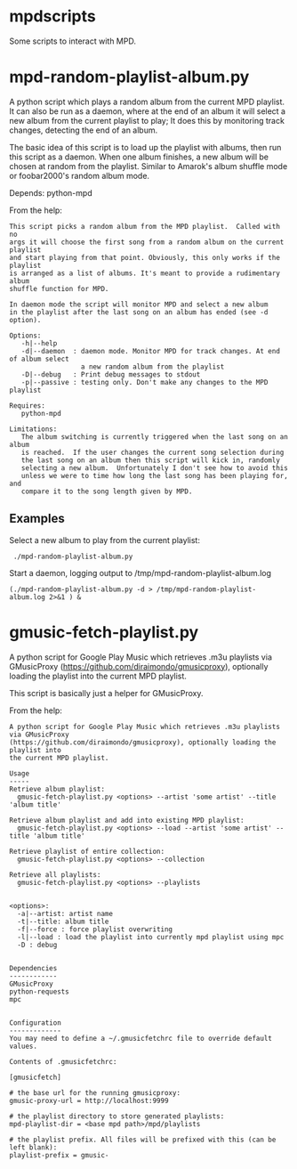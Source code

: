 mpdscripts
==========

Some scripts to interact with MPD.


mpd-random-playlist-album.py
============================
A python script which plays a random album from the current MPD playlist.
It can also be run as a daemon, where at the end of an album it will select
a new album from the current playlist to play; It does this by monitoring track changes,
detecting the end of an album.

The basic idea of this script is to load up the playlist with albums,
then run this script as a daemon. When one album finishes, a new album will be chosen at random from the playlist.
Similar to Amarok's album shuffle mode or foobar2000's random album mode.


Depends: python-mpd


From the help:
```
This script picks a random album from the MPD playlist.  Called with no
args it will choose the first song from a random album on the current playlist
and start playing from that point. Obviously, this only works if the playlist
is arranged as a list of albums. It's meant to provide a rudimentary album
shuffle function for MPD.

In daemon mode the script will monitor MPD and select a new album
in the playlist after the last song on an album has ended (see -d option).

Options:
   -h|--help
   -d|--daemon  : daemon mode. Monitor MPD for track changes. At end of album select
                  a new random album from the playlist
   -D|--debug   : Print debug messages to stdout
   -p|--passive : testing only. Don't make any changes to the MPD playlist

Requires:
   python-mpd

Limitations:
   The album switching is currently triggered when the last song on an album
   is reached.  If the user changes the current song selection during
   the last song on an album then this script will kick in, randomly
   selecting a new album.  Unfortunately I don't see how to avoid this
   unless we were to time how long the last song has been playing for, and
   compare it to the song length given by MPD.
```


Examples
--------

Select a new album to play from the current playlist:
```
 ./mpd-random-playlist-album.py
```

Start a daemon, logging output to /tmp/mpd-random-playlist-album.log
```
(./mpd-random-playlist-album.py -d > /tmp/mpd-random-playlist-album.log 2>&1 ) &
```


gmusic-fetch-playlist.py
========================

A python script for Google Play Music which retrieves .m3u playlists via GMusicProxy
(https://github.com/diraimondo/gmusicproxy), optionally loading the playlist into
the current MPD playlist.

This script is basically just a helper for GMusicProxy.


From the help:
```
A python script for Google Play Music which retrieves .m3u playlists via GMusicProxy
(https://github.com/diraimondo/gmusicproxy), optionally loading the playlist into
the current MPD playlist.

Usage
-----
Retrieve album playlist:
  gmusic-fetch-playlist.py <options> --artist 'some artist' --title 'album title'

Retrieve album playlist and add into existing MPD playlist:
  gmusic-fetch-playlist.py <options> --load --artist 'some artist' --title 'album title'

Retrieve playlist of entire collection:
  gmusic-fetch-playlist.py <options> --collection

Retrieve all playlists:
  gmusic-fetch-playlist.py <options> --playlists


<options>:
  -a|--artist: artist name
  -t|--title: album title
  -f|--force : force playlist overwriting
  -l|--load : load the playlist into currently mpd playlist using mpc
  -D : debug


Dependencies
------------
GMusicProxy
python-requests
mpc


Configuration
-------------
You may need to define a ~/.gmusicfetchrc file to override default values.

Contents of .gmusicfetchrc:

[gmusicfetch]

# the base url for the running gmusicproxy:
gmusic-proxy-url = http://localhost:9999

# the playlist directory to store generated playlists:
mpd-playlist-dir = <base mpd path>/mpd/playlists

# the playlist prefix. All files will be prefixed with this (can be left blank):
playlist-prefix = gmusic-
```
